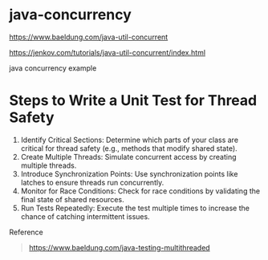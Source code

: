 # java-concurrency

https://www.baeldung.com/java-util-concurrent

https://jenkov.com/tutorials/java-util-concurrent/index.html

java concurrency example


# Steps to Write a Unit Test for Thread Safety

1. Identify Critical Sections: Determine which parts of your class are critical for thread safety (e.g., methods that modify shared state).
2. Create Multiple Threads: Simulate concurrent access by creating multiple threads.
3. Introduce Synchronization Points: Use synchronization points like latches to ensure threads run concurrently.
4. Monitor for Race Conditions: Check for race conditions by validating the final state of shared resources.
5. Run Tests Repeatedly: Execute the test multiple times to increase the chance of catching intermittent issues.


Reference

> https://www.baeldung.com/java-testing-multithreaded
